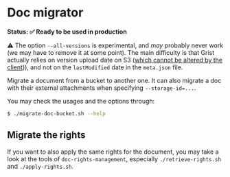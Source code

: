 # Doc migrator

**Status: ✅ Ready to be used in production**

⚠️ The option `--all-versions` is experimental, and *may* probably never work (we may have to remove it at some point). The main difficulty is that Grist actually relies on version upload date on S3 ([which cannot be altered by the client](https://github.com/minio/minio/discussions/20296))), and not on the `lastModified` date in the `meta.json` file.

Migrate a document from a bucket to another one. It can also migrate a doc with their external attachments when specifying `--storage-id=...`.

You may check the usages and the options through:
```bash
$ ./migrate-doc-bucket.sh --help
```

## Migrate the rights

If you want to also apply the same rights for the document, you may take a look at the tools of `doc-rights-management`, especially `./retrieve-rights.sh` and `./apply-rights.sh`.
